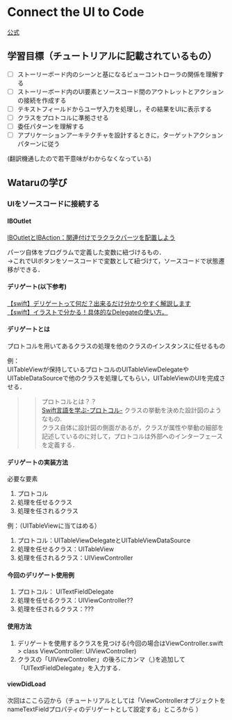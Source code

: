 # Connect the UI to Code
[公式](https://developer.apple.com/library/archive/referencelibrary/GettingStarted/DevelopiOSAppsSwift/ConnectTheUIToCode.html#//apple_ref/doc/uid/TP40015214-CH22-SW1)  

## 学習目標（チュートリアルに記載されているもの）

- [ ] ストーリーボード内のシーンと基になるビューコントローラの関係を理解する
- [ ] ストーリーボード内のUI要素とソースコード間のアウトレットとアクションの接続を作成する
- [ ] テキストフィールドからユーザ入力を処理し，その結果をUIに表示する
- [ ] クラスをプロトコルに準拠させる
- [ ] 委任パターンを理解する
- [ ] アプリケーションアーキテクチャを設計するときに，ターゲットアクションパターンに従う

(翻訳機通したので若干意味がわからなくなっている)

## Wataruの学び

### UIをソースコードに接続する

#### IBOutlet

[IBOutletとIBAction：関連付けでラクラクパーツを配置しよう](http://iphone-app-program.com/newapp/iboutlet-and-ibaction/ibbas/)

パーツ自体をプログラムで定義した変数に紐づけるもの．  
→これでUIボタンをソースコードで変数として紐づけて，ソースコードで状態遷移ができる．

#### デリゲート(以下参考)

[【swift】デリゲートって何だ？出来るだけ分かりやすく解説します](http://egao.blog/programming/swift_delegate)  
[【swift】イラストで分かる！具体的なDelegateの使い方。](https://qiita.com/narukun/items/326bd50a78cf34371169)

#### デリゲートとは
プロトコルを用いてあるクラスの処理を他のクラスのインスタンスに任せるもの

例：  
UITableViewが保持しているプロトコルのUITableViewDelegateやUITableDataSourceで他のクラスを処理してもらい，UITableViewのUIを完成させる．

>> プロトコルとは？？  
>> [Swift言語を学ぶ-プロトコル-](http://tea-leaves.jp/swift/content/%E3%83%97%E3%83%AD%E3%83%88%E3%82%B3%E3%83%AB)
>> クラスの挙動を決めた設計図のようなもの.  
>> クラス自体に設計図の側面があるが，クラスが属性や挙動の細部を記述しているのに対して，プロトコルは外部へのインターフェースを定義する．

#### デリゲートの実装方法

必要な要素

1. プロトコル
1. 処理を任せるクラス
1. 処理を任されるクラス

例：（UITableViewに当てはめる）

1. プロトコル：UITableViewDelegateとUITableViewDataSource
2. 処理を任せるクラス：UITableView
3. 処理を任されるクラス：UIViewController

#### 今回のデリゲート使用例

1. プロトコル： UITextFieldDelegate
2. 処理を任せるクラス：UIViewController??
3. 処理を任されるクラス：???

#### 使用方法

1. デリゲートを使用するクラスを見つける(今回の場合はViewController.swift > class ViewController: UIViewController)
2. クラスの「UIViewController」の後ろにカンマ（,)を追加して「UITextFieldDelegate」を入力する．


#### viewDidLoad

次回はここら辺から（チュートリアルとしては「ViewControllerオブジェクトをnameTextFieldプロパティのデリゲートとして設定する」ところから
）